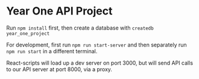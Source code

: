 # Year One API Project

Run `npm install` first, then create a database with `createdb year_one_project`

For development, first run `npm run start-server` and then  separately run `npm run start` in a different terminal.

React-scripts will load up a dev server on port 3000, but will send API calls to our API server at port 8000, via a proxy.


